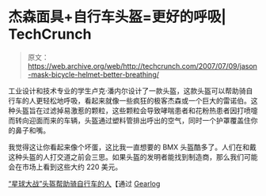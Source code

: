 # 杰森面具+自行车头盔=更好的呼吸| TechCrunch

> 原文：<https://web.archive.org/web/http://techcrunch.com/2007/07/09/jason-mask-bicycle-helmet-better-breathing/>

工业设计和技术专业的学生卢克·潘内尔设计了一款头盔，这款头盔可以帮助骑自行车的人更轻松地呼吸，看起来就像一些疯狂的极客杰森或一个巨大的雷诺伯。这种头盔旨在过滤掉易激惹的颗粒，这些颗粒会导致哮喘患者和花粉热患者因打喷嚏而转向迎面而来的车辆，头盔通过塑料管排出呼出的空气，同时一个护罩覆盖住你的鼻子和嘴。

我觉得这让你看起来像个坏蛋，这比我一直想要的 BMX 头盔酷多了。人们在和戴这种头盔的人打交道之前会三思。如果头盔的发明者能找到制造商，那么我们可能会在市场上看到这些大约 220 美元。

[“星球大战”头盔帮助骑自行车的人](https://web.archive.org/web/20160911064017/http://www.lep.co.uk/weird-world?articleid=3014531)【通过 [Gearlog](https://web.archive.org/web/20160911064017/http://www.gearlog.com/2007/07/maskstyle_helmet_helps_cyclist.php)